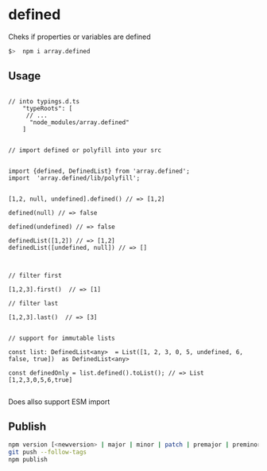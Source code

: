 # defined
Cheks if properties or variables are defined


```bash
$>  npm i array.defined
```

## Usage

```javscript

// into typings.d.ts
    "typeRoots": [
     // ...
      "node_modules/array.defined"
    ]


// import defined or polyfill into your src


import {defined, DefinedList} from 'array.defined';
import  'array.defined/lib/polyfill';


[1,2, null, undefined].defined() // => [1,2]

defined(null) // => false

defined(undefined) // => false

definedList([1,2]) // => [1,2]
definedList([undefined, null]) // => []



// filter first

[1,2,3].first()  // => [1]

// filter last

[1,2,3].last()  // => [3]


// support for immutable lists

const list: DefinedList<any>  = List([1, 2, 3, 0, 5, undefined, 6, false, true])  as DefinedList<any>

const definedOnly = list.defined().toList(); // => List [1,2,3,0,5,6,true]
 
```


Does allso support ESM import

## Publish

```bash
npm version [<newversion> | major | minor | patch | premajor | preminor | prepatch | prerelease]
git push --follow-tags
npm publish
```

